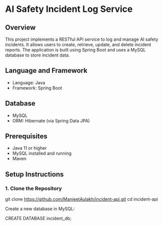 # AI Safety Incident Log Service

## Overview
This project implements a RESTful API service to log and manage AI safety incidents. It allows users to create, retrieve, update, and delete incident reports. The application is built using Spring Boot and uses a MySQL database to store incident data.

## Language and Framework
- Language: Java
- Framework: Spring Boot

## Database
- MySQL
- ORM: Hibernate (via Spring Data JPA)

## Prerequisites
- Java 11 or higher
- MySQL installed and running
- Maven

## Setup Instructions

### 1. Clone the Repository

git clone https://github.com/ManjeetAulakh/incident-api.git
cd incident-api

Create a new database in MySQL:

CREATE DATABASE incident_db;


